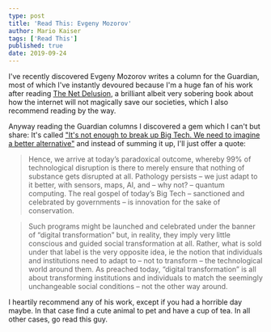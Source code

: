 ```yaml
---
type: post
title: 'Read This: Evgeny Mozorov'
author: Mario Kaiser
tags: ['Read This']
published: true
date: 2019-09-24
---
```


I've recently discovered Evgeny Mozorov writes a column for the Guardian, most of which I've instantly devoured because I'm a huge fan of his work after reading [The Net Delusion](http://www.amazon.de/dp/014104957X/ref=nosim?tag=frgmnts-21), a
brilliant albeit very sobering book about how the internet will not magically save our societies, which I also recommend reading by the way.

Anyway reading the Guardian columns I discovered a gem which I can't but share: It's called ["It's not enough to break up Big Tech. We need to imagine a better alternative"](https://www.theguardian.com/commentisfree/2019/may/11/big-tech-progressive-vision-silicon-valley) and instead of summing it up, I'll just offer a quote:

<blockquote>Hence, we arrive at today’s paradoxical outcome, whereby 99% of technological disruption is there to merely ensure that nothing of substance gets disrupted at all. Pathology persists – we just adapt to it better, with sensors, maps, AI, and – why not? – quantum computing. The real gospel of today’s Big Tech – sanctioned and celebrated by governments – is innovation for the sake of conservation.</blockquote>

<blockquote>Such programs might be launched and celebrated under the banner of “digital transformation” but, in reality, they imply very little conscious and guided social transformation at all. Rather, what is sold under that label is the very opposite idea, ie the notion that individuals and institutions need to adapt to – not to transform – the technological world around them. As preached today, “digital transformation” is all about transforming institutions and individuals to match the seemingly unchangeable social conditions – not the other way around.</blockquote>

I heartily recommend any of his work, except if you had a horrible day maybe. In that case find a cute animal to pet and have a cup of tea. In all other cases, go read this guy.

